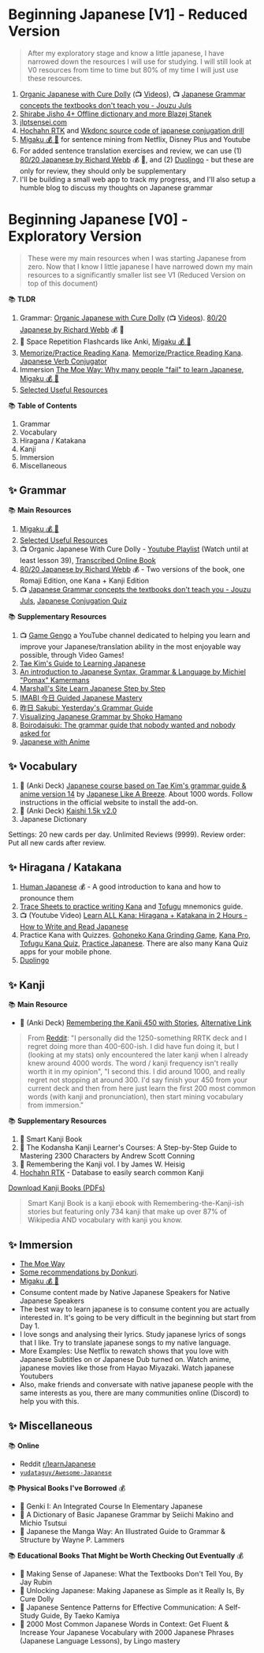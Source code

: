 # Beginning Japanese [V1] - Reduced Version

> After my exploratory stage and know a little japanese, I have narrowed down the resources I will use for studying. I will still look at V0 resources from time to time but 80% of my time I will just use these resources.

1. [Organic Japanese with Cure Dolly](https://kellenok.github.io/cure-script/) (📺 [Videos](https://www.youtube.com/playlist?list=PLg9uYxuZf8x_A-vcqqyOFZu06WlhnypWj)), 📺 [Japanese Grammar concepts the textbooks don't teach you - Jouzu Juls](https://www.youtube.com/playlist?list=PLAaPL96Q8dWHx4H0WxdXLZlu7-DdbszsV)
2. [Shirabe Jisho 4+ Offline dictionary and more Blazej Stanek](https://apps.apple.com/us/app/shirabe-jisho/id1005203380)
3. [jlptsensei.com](https://jlptsensei.com/)
4. [Hochahn RTK](https://hochanh.github.io/rtk/) and [Wkdonc source code of japanese conjugation drill](https://github.com/wkdonc/wkdonc.github.io/)
5. [Migaku 💰 📖](https://study.migaku.com/) for sentence mining from Netflix, Disney Plus and Youtube 
6. For added sentence translation exercises and review, we can use (1) [80/20 Japanese by Richard Webb](https://drive.google.com/drive/folders/1m8CtsyDirLsjoHAhEdBjwrgs9bVgF1ys?usp=drive_link) 💰 📖, and (2) [Duolingo](https://www.duolingo.com/) - but these are only for review, they should only be supplementary
7. I'll be building a small web app to track my progress, and I'll also setup a humble blog to discuss my thoughts on Japanese grammar

# Beginning Japanese [V0] - Exploratory Version

> These were my main resources when I was starting Japanese from zero. Now that I know I little japanese I have narrowed down my main resources to a significantly smaller list see V1 (Reduced Version on top of this document)

📚 **TLDR**
1. Grammar: [Organic Japanese with Cure Dolly](https://kellenok.github.io/cure-script/) (📺 [Videos](https://www.youtube.com/playlist?list=PLg9uYxuZf8x_A-vcqqyOFZu06WlhnypWj)). [80/20 Japanese by Richard Webb](https://drive.google.com/drive/folders/1m8CtsyDirLsjoHAhEdBjwrgs9bVgF1ys?usp=drive_link) 💰 📖
2. 📇 Space Repetition Flashcards like Anki, [Migaku 💰 📖](https://study.migaku.com/)
3. [Memorize/Practice Reading Kana](https://www.tofugu.com/japanese/best-hiragana-and-katakana-learning-resources/). [Memorize/Practice Reading Kana](https://practice-japanese.com/). [Japanese Verb Conjugator](https://www.japaneseverbconjugator.com/)
4. Immersion [The Moe Way: Why many people "fail" to learn Japanese](https://learnjapanese.moe/guide/#choosing-immersion-content), [Migaku 💰 📖](https://study.migaku.com/)
5. [Selected Useful Resources](https://drive.google.com/drive/folders/1jJB7pgCCIWpq6uvBGbToIhcOgsvtBnM3?usp=drive_link)

📚 **Table of Contents**
1. Grammar
2. Vocabulary
3. Hiragana / Katakana 
4. Kanji
5. Immersion
6. Miscellaneous
 
## ✨ Grammar 

📚 **Main Resources** 
1. [Migaku 💰 📖](https://study.migaku.com/)
2. [Selected Useful Resources](https://drive.google.com/drive/folders/1jJB7pgCCIWpq6uvBGbToIhcOgsvtBnM3?usp=drive_link)
3.  📺 Organic Japanese With Cure Dolly - [Youtube Playlist](https://www.youtube.com/playlist?list=PLg9uYxuZf8x_A-vcqqyOFZu06WlhnypWj) (Watch until at least lesson 39), [Transcribed Online Book](https://kellenok.github.io/cure-script/)
4. [80/20 Japanese by Richard Webb](https://drive.google.com/drive/folders/1m8CtsyDirLsjoHAhEdBjwrgs9bVgF1ys?usp=drive_link) 💰 -  Two versions of the book, one Romaji Edition, one Kana + Kanji Edition
5. 📺 [Japanese Grammar concepts the textbooks don't teach you - Jouzu Juls](https://www.youtube.com/playlist?list=PLAaPL96Q8dWHx4H0WxdXLZlu7-DdbszsV), [Japanese Conjugation Quiz](https://wkdonc.github.io/conjugation/drill.html)

📚 **Supplementary Resources**

1. 📺 [Game Gengo](https://www.youtube.com/c/GameGengo) a YouTube channel dedicated to helping you learn and improve your Japanese/translation ability in the most enjoyable way possible, through Video Games!
2. [Tae Kim's Guide to Learning Japanese](https://guidetojapanese.org/learn/complete/)
3. [An introduction to Japanese Syntax, Grammar & Language by Michiel "Pomax" Kamermans](https://pomax.github.io/nrGrammar/)
4. [Marshall's Site Learn Japanese Step by Step](https://marshallyin.com/course/)
5. [IMABI 今日 Guided Japanese Mastery](https://imabi.org/)
6. [昨日 Sakubi: Yesterday's Grammar Guide](https://sakubi.neocities.org/)
7. [Visualizing Japanese Grammar by Shoko Hamano](https://www2.gwu.edu/~eall/vjgnew/vjghomepage/vjghome.htm)
8. [Boirodaisuki: The grammar guide that nobody wanted and nobody asked for](https://boirodaisuki.neocities.org/)
9. [Japanese with Anime](https://www.japanesewithanime.com/)

## ✨ Vocabulary 

1. 📇 (Anki Deck) [Japanese course based on Tae Kim's grammar guide & anime version 14](https://ankiweb.net/shared/info/911122782) by [Japanese Like A Breeze](https://www.japanese-like-a-breeze.com/guide-for-beginners/). About 1000 words. Follow instructions in the official website to install the add-on.
2. 📇 (Anki Deck) [Kaishi 1.5k v2.0](https://github.com/donkuri/Kaishi/releases)
3. Japanese Dictionary

Settings: 20 new cards per day. Unlimited Reviews (9999). Review order: Put all new cards after review. 

## ✨ Hiragana / Katakana 

1. [Human Japanese](https://www.humanjapanese.com/human-japanese) 💰 - A good introduction to kana and how to pronounce them 
2. [Trace Sheets to practice writing Kana](https://drive.google.com/drive/folders/1ruMhNkd7wQY-vlzNGLI6DY_aYcyGuovm?usp=drive_link) and [Tofugu](https://www.tofugu.com/) mnemonics guide.
3. 📺 (Youtube Video) [Learn ALL Kana: Hiragana + Katakana in 2 Hours - How to Write and Read Japanese](https://www.youtube.com/watch?v=_wZHqOghvSs) 
4. Practice Kana with Quizzes. [Gohoneko Kana Grinding Game](https://gohoneko.neocities.org/learn/kana), [Kana Pro](https://kana.pro/), [Tofugu Kana Quiz](https://kana-quiz.tofugu.com/), [Practice Japanese](https://practice-japanese.com/). There are also many Kana Quiz apps for your mobile phone.
5. [Duolingo](https://www.duolingo.com/)
   
## ✨ Kanji 

📚 **Main Resource**

- 📇 (Anki Deck) [Remembering the Kanji 450 with Stories](https://drive.google.com/drive/folders/1XMS1ZgLjqLESuQkls00VYPepVT4Kfkya?usp=drive_link), [Alternative Link](https://mega.nz/file/2SJiWC4b#hL98qtC_hiLlQDg0LqVJoqD2-5ywT2Nwd4kjROY_KwQ)

> From [Reddit](https://www.reddit.com/r/LearnJapanese/comments/10k9zcn/switch_from_rrtk_450_deck_to_rtk_and_rrtk_2k_deck/): "I personally did the 1250-something RRTK deck and I regret doing more than 400-600-ish. I did have fun doing it, but I (looking at my stats) only encountered the later kanji when I already knew around 4000 words. The word / kanji frequency isn't really worth it in my opinion", "I second this. I did around 1000, and really regret not stopping at around 300. I'd say finish your 450 from your current deck and then from here just learn the first 200 most common words (with kanji and pronunciation), then start mining vocabulary from immersion."

📚 **Supplementary Resources**
1. 📖 Smart Kanji Book
2. 📖 The Kodansha Kanji Learner's Courses: A Step-by-Step Guide to Mastering 2300 Characters by Andrew Scott Conning
3. 📖 Remembering the Kanji vol. I by James W. Heisig
4. [Hochahn RTK](https://hochanh.github.io/rtk/) - Database to easily search common Kanji

[Download Kanji Books (PDFs)](https://drive.google.com/drive/folders/1qkbOWIIlUOcMVgMrBAT5gTszCC8VsKht?usp=drive_link)

> Smart Kanji Book is a kanji ebook with Remembering-the-Kanji-ish stories but featuring only 734 kanji that make up over 87% of Wikipedia AND vocabulary with kanji you know.

## ✨ Immersion

- [The Moe Way](https://learnjapanese.moe/guide/#choosing-immersion-content)
- [Some recommendations by Donkuri](https://donkuri.github.io/learn-japanese/recs/).
- [Migaku 💰 📖](https://study.migaku.com/)
- Consume content made by Native Japanese Speakers for Native Japanese Speakers
- The best way to learn japanese is to consume content you are actually interested in. It's going to be very difficult in the beginning but start from Day 1.
- I love songs and analysing their lyrics. Study japanese lyrics of songs that I like. Try to translate japanese songs to my native language.
- More Examples: Use Netflix to rewatch shows that you love with Japanese Subtitles on or Japanese Dub turned on. Watch anime, japanese movies like those from Hayao Miyazaki. Watch japanese Youtubers
- Also, make friends and conversate with native japanese people with the same interests as you, there are many communities online (Discord) to help you with this.

## ✨ Miscellaneous 

📚 **Online**

- Reddit [r/learnJapanese](https://www.reddit.com/r/LearnJapanese)
- [`yudataguy/Awesome-Japanese`](https://github.com/yudataguy/Awesome-Japanese)

📚 **Physical Books I've Borrowed** 💰
- 📖 Genki I: An Integrated Course In Elementary Japanese
- 📖 A Dictionary of Basic Japanese Grammar by Seiichi Makino and Michio Tsutsui
- 📖 Japanese the Manga Way: An Illustrated Guide to Grammar & Structure by Wayne P. Lammers

📚 **Educational Books That Might be Worth Checking Out Eventually** 💰

- 📖 Making Sense of Japanese: What the Textbooks Don't Tell You, By Jay Rubin
- 📖 Unlocking Japanese: Making Japanese as Simple as it Really Is, By Cure Dolly
- 📖 Japanese Sentence Patterns for Effective Communication: A Self-Study Guide, By Taeko Kamiya
- 📖 2000 Most Common Japanese Words in Context: Get Fluent & Increase Your Japanese Vocabulary with 2000 Japanese Phrases (Japanese Language Lessons), by Lingo mastery
